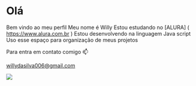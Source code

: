 # Olá
Bem vindo ao meu perfil 
Meu nome é Willy 
Estou estudando no [ALURA] ( https://www.alura.com.br )
Estou desenvolvendo na linguagem Java script
Uso esse espaço para organização de meus projetos 

Para entra em contato comigo :mailbox: 

willydasilva006@gmail.com

![]( https://media1.tenor.com/m/Z0_XOgJk9X8AAAAd/love-deadpool.gif )
